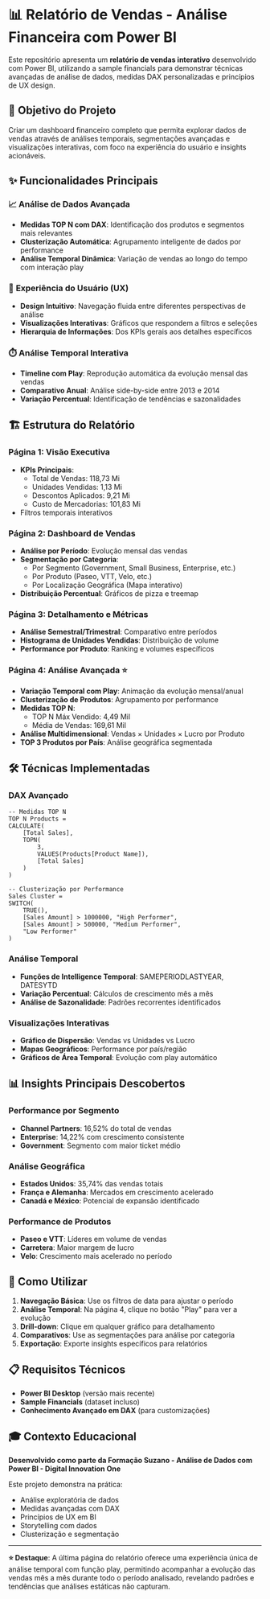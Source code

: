 # 📊 Relatório de Vendas - Análise Financeira com Power BI

Este repositório apresenta um **relatório de vendas interativo** desenvolvido com Power BI, utilizando a sample financials para demonstrar técnicas avançadas de análise de dados, medidas DAX personalizadas e princípios de UX design.

## 🎯 Objetivo do Projeto

Criar um dashboard financeiro completo que permita explorar dados de vendas através de análises temporais, segmentações avançadas e visualizações interativas, com foco na experiência do usuário e insights acionáveis.

## ✨ Funcionalidades Principais

### 📈 **Análise de Dados Avançada**
- **Medidas TOP N com DAX**: Identificação dos produtos e segmentos mais relevantes
- **Clusterização Automática**: Agrupamento inteligente de dados por performance
- **Análise Temporal Dinâmica**: Variação de vendas ao longo do tempo com interação play

### 🎨 **Experiência do Usuário (UX)**
- **Design Intuitivo**: Navegação fluida entre diferentes perspectivas de análise
- **Visualizações Interativas**: Gráficos que respondem a filtros e seleções
- **Hierarquia de Informações**: Dos KPIs gerais aos detalhes específicos

### ⏱️ **Análise Temporal Interativa**
- **Timeline com Play**: Reprodução automática da evolução mensal das vendas
- **Comparativo Anual**: Análise side-by-side entre 2013 e 2014
- **Variação Percentual**: Identificação de tendências e sazonalidades

## 🏗️ Estrutura do Relatório

### **Página 1: Visão Executiva**
- **KPIs Principais**: 
  - Total de Vendas: 118,73 Mi
  - Unidades Vendidas: 1,13 Mi
  - Descontos Aplicados: 9,21 Mi
  - Custo de Mercadorias: 101,83 Mi
- Filtros temporais interativos

### **Página 2: Dashboard de Vendas**
- **Análise por Período**: Evolução mensal das vendas
- **Segmentação por Categoria**:
  - Por Segmento (Government, Small Business, Enterprise, etc.)
  - Por Produto (Paseo, VTT, Velo, etc.)
  - Por Localização Geográfica (Mapa interativo)
- **Distribuição Percentual**: Gráficos de pizza e treemap

### **Página 3: Detalhamento e Métricas**
- **Análise Semestral/Trimestral**: Comparativo entre períodos
- **Histograma de Unidades Vendidas**: Distribuição de volume
- **Performance por Produto**: Ranking e volumes específicos

### **Página 4: Análise Avançada** ⭐
- **Variação Temporal com Play**: Animação da evolução mensal/anual
- **Clusterização de Produtos**: Agrupamento por performance
- **Medidas TOP N**: 
  - TOP N Máx Vendido: 4,49 Mil
  - Média de Vendas: 169,61 Mil
- **Análise Multidimensional**: Vendas × Unidades × Lucro por Produto
- **TOP 3 Produtos por País**: Análise geográfica segmentada

## 🛠️ Técnicas Implementadas

### **DAX Avançado**
```DAX
-- Medidas TOP N
TOP N Products = 
CALCULATE(
    [Total Sales],
    TOPN(
        3,
        VALUES(Products[Product Name]),
        [Total Sales]
    )
)

-- Clusterização por Performance
Sales Cluster = 
SWITCH(
    TRUE(),
    [Sales Amount] > 1000000, "High Performer",
    [Sales Amount] > 500000, "Medium Performer",
    "Low Performer"
)
```

### **Análise Temporal**
- **Funções de Intelligence Temporal**: SAMEPERIODLASTYEAR, DATESYTD
- **Variação Percentual**: Cálculos de crescimento mês a mês
- **Análise de Sazonalidade**: Padrões recorrentes identificados

### **Visualizações Interativas**
- **Gráfico de Dispersão**: Vendas vs Unidades vs Lucro
- **Mapas Geográficos**: Performance por país/região
- **Gráficos de Área Temporal**: Evolução com play automático

## 📊 Insights Principais Descobertos

### **Performance por Segmento**
- **Channel Partners**: 16,52% do total de vendas
- **Enterprise**: 14,22% com crescimento consistente
- **Government**: Segmento com maior ticket médio

### **Análise Geográfica**
- **Estados Unidos**: 35,74% das vendas totais
- **França e Alemanha**: Mercados em crescimento acelerado
- **Canadá e México**: Potencial de expansão identificado

### **Performance de Produtos**
- **Paseo e VTT**: Líderes em volume de vendas
- **Carretera**: Maior margem de lucro
- **Velo**: Crescimento mais acelerado no período

## 🚀 Como Utilizar

1. **Navegação Básica**: Use os filtros de data para ajustar o período
2. **Análise Temporal**: Na página 4, clique no botão "Play" para ver a evolução
3. **Drill-down**: Clique em qualquer gráfico para detalhamento
4. **Comparativos**: Use as segmentações para análise por categoria
5. **Exportação**: Exporte insights específicos para relatórios

## 📋 Requisitos Técnicos

- **Power BI Desktop** (versão mais recente)
- **Sample Financials** (dataset incluso)
- **Conhecimento Avançado em DAX** (para customizações)

## 🎓 Contexto Educacional

**Desenvolvido como parte da Formação Suzano - Análise de Dados com Power BI - Digital Innovation One**

Este projeto demonstra na prática:
- Análise exploratória de dados
- Medidas avançadas com DAX
- Princípios de UX em BI
- Storytelling com dados
- Clusterização e segmentação

---

**⭐ Destaque**: A última página do relatório oferece uma experiência única de análise temporal com função play, permitindo acompanhar a evolução das vendas mês a mês durante todo o período analisado, revelando padrões e tendências que análises estáticas não capturam.
